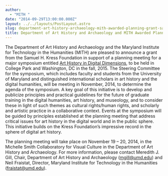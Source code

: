 ```yaml
---
author:
  - "MITH "
date: "2014-09-29T13:00:00.000Z"
layout: ../../layouts/PostLayout.astro
slug: department-art-history-archaeology-mith-awarded-planning-grant-samuel-h-kress-foundation
title: Department of Art History and Archaeology and MITH Awarded Planning Grant
---
```


The Department of Art History and Archaeology and the Maryland Institute for Technology in the Humanities (MITH) are pleased to announce a grant from the Samuel H. Kress Foundation in support of a planning meeting for a major symposium entitled [Art History in Digital Dimensions](https://mith.umd.edu/research/art-history-digital-dimensions/), to be held in College Park and Washington, DC in the fall, 2015. The Steering Committee for the symposium, which includes faculty and students from the University of Maryland and distinguished international scholars in art history and the digital humanities, will be meeting in November, 2014, to determine the agenda of the symposium. A key goal of this initiative is to develop and publicize principles and practical guidelines for the future of graduate training in the digital humanities, art history, and museology, and to consider these in light of such themes as cultural rights/human rights, and scholarly and artistic practice in a collaborative context. Events at the symposium will be guided by principles established at the planning meeting that address critical issues for art history in the digital world and in the public sphere. This initiative builds on the Kress Foundation’s impressive record in the sphere of digital art history.

The planning meeting will take place on November 19 – 20, 2014, in the Michelle Smith Collaboratory for Visual Culture in the Department of Art History and Archaeology. For more information, please contact Meredith J. Gill, Chair, Department of Art History and Archaeology ([mgill@umd.edu](mailto:mgill@umd.edu)) and Neil Fraistat, Director, Maryland Institute for Technology in the Humanities ([fraistat@umd.edu](mailto:fraistat@umd.edu)).
